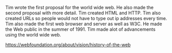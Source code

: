 Tim wrote the first proposal for the world wide web. He also made the second proposal with more detail. Tim created HTML and HTTP. Tim also created URLs so people would not have to type out ip addresses every time. Tim also made the first web browser and server as well as W3C. He made the Web public in the summer of 1991. Tim made alot of advancements using the world wide web.

https://webfoundation.org/about/vision/history-of-the-web
